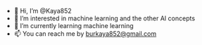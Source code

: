 - 👋 Hi, I’m @Kaya852
- 👀 I’m interested in machine learning and the other AI concepts
- 🌱 I’m currently learning machine learning
- 📫 You can reach me by burkaya852@gmail.com

<!---
Kaya852/Kaya852 is a ✨ special ✨ repository because its `README.md` (this file) appears on your GitHub profile.
You can click the Preview link to take a look at your changes.
--->
